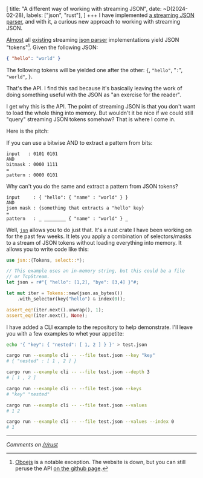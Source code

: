 [
    title: "A different way of working with streaming JSON",
    date: ~D(2024-02-28),
    labels: ["json", "rust"],
]
+++
I have implemented [a streaming JSON parser](https://crates.io/crates/jsn), and with it, a curious new approach to working with streaming JSON.

[Almost](https://www.baeldung.com/jackson-streaming-api#bd-parsing-json) all [existing](https://rapidjson.org/md_doc_sax.html#Reader) streaming [json parser](https://github.com/dscape/clarinet?tab=readme-ov-file#basics) implementations yield JSON "tokens"[^1]. Given the following JSON:

```json
{ "hello": "world" }
```

The following tokens will be yielded one after the other: `{`, `"hello"`, "`:`", `"world"`, `}`.

That's the API. I find this sad because it's basically leaving the work of doing something useful with the JSON as "an exercise for the reader".

I get why this is the API. The point of streaming JSON is that you don't want to load the whole thing into memory. But wouldn't it be nice if we could still "query" streaming JSON tokens somehow? That is where I come in.

Here is the pitch:

If you can use a bitwise AND to extract a pattern from bits:

```
input   : 0101 0101
AND
bitmask : 0000 1111
=
pattern : 0000 0101
```

Why can't you do the same and extract a pattern from JSON tokens?

```
input     : { "hello": { "name" : "world" } }
AND
json mask : {something that extracts a "hello" key}
=
pattern   : _ ________ { "name" : "world" } _
```

Well, [`jsn`](https://crates.io/crates/jsn) allows you to do just that. It's a rust crate I have been working on for the past few weeks. It lets you apply a combination of selectors/masks to a stream of JSON tokens without loading everything into memory. It allows you to write code like this: 

```rust
use jsn::{Tokens, select::*};

// This example uses an in-memory string, but this could be a file
// or TcpStream.
let json = r#"{ "hello": [1,2], "bye": [3,4] }"#;

let mut iter = Tokens::new(json.as_bytes())
    .with_selector(key("hello") & index(0));

assert_eq!(iter.next().unwrap(), 1);
assert_eq!(iter.next(), None);
```

I have added a CLI example to the repository to help demonstrate. I'll leave you with a few examples to whet your appetite: 

```sh
echo '{ "key": { "nested": [ 1, 2 ] } }' > test.json

cargo run --example cli -- --file test.json --key "key"
# { "nested" : [ 1 , 2 ] }

cargo run --example cli -- --file test.json --depth 3
# [ 1 , 2 ]

cargo run --example cli -- --file test.json --keys
# "key" "nested"

cargo run --example cli -- --file test.json --values
# 1 2

cargo run --example cli -- --file test.json --values --index 0
# 1 
```

---
_Comments on [/r/rust](https://www.reddit.com/r/rust/comments/1b2d41c/jsn_a_different_way_of_working_with_streaming_json/)_

[^1]: [Oboejs](https://web.archive.org/web/20210814153523/http://oboejs.com/) is a notable exception. The website is down, but you can still peruse the API [on the github page](https://github.com/jimhigson/oboe.js-website/blob/master/pdf/examples.pdf).
